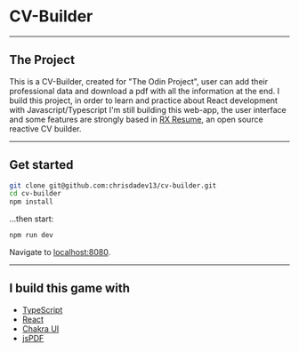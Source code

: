 # CV-Builder

---

## The Project

This is a CV-Builder, created for "The Odin Project", user can add their professional data and download a pdf with all the information at the end. I build this project, in order to learn and practice about React development with Javascript/Typescript
I'm still building this web-app, the user interface and some features are strongly based in [RX Resume](https://rxresu.me/), an open source reactive CV builder.

---

## Get started

```bash
git clone git@github.com:chrisdadev13/cv-builder.git
cd cv-builder
npm install
```

...then start:

```bash
npm run dev
```

Navigate to [localhost:8080](http://localhost:8080).

---

## I build this game with

- [TypeScript](https://www.typescriptlang.org/)
- [React](https://es.reactjs.org/)
- [Chakra UI](https://chakra-ui.com/)
- [jsPDF](https://parall.ax/products/jspdf)
